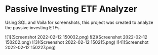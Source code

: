 # Passive Investing ETF Analyzer
 Using SQL and Voila for screenshots, this project was created to analyze the passive investing ETFs.

    
![1](Screenshot 2022-02-12 150032.png) 
![2](Screenshot 2022-02-12 150202.png)
![3](Screenshot 2022-02-12 150215.png)
![4](Screenshot 2022-02-12 150227.png)
